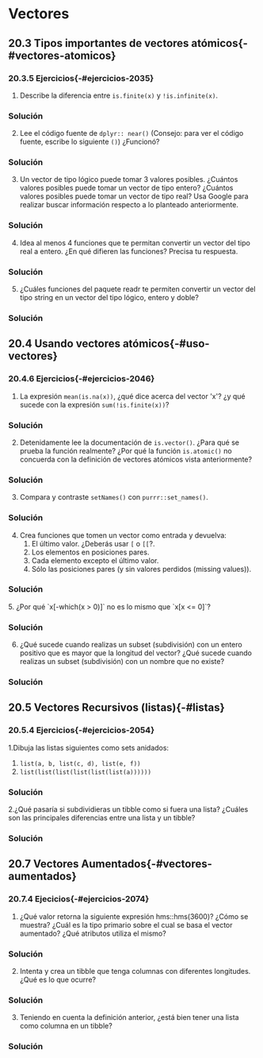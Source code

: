 # Vectores




## 20.3 Tipos importantes de vectores atómicos{-#vectores-atomicos}

### 20.3.5 Ejercicios{-#ejercicios-2035}

1. Describe la diferencia entre `is.finite(x)` y `!is.infinite(x)`.

<div class="solucion">
<h3>Solución</h3>

</div>

2. Lee el código fuente de `dplyr:: near()` (Consejo: para ver el código fuente, escribe lo siguiente `()`) ¿Funcionó?

<div class="solucion">
<h3>Solución</h3>

</div>

3. Un vector de tipo lógico puede tomar 3 valores posibles. ¿Cuántos valores posibles puede tomar un vector de tipo entero? ¿Cuántos valores posibles puede tomar un vector de tipo real? Usa Google para realizar buscar información respecto a lo planteado anteriormente.

<div class="solucion">
<h3>Solución</h3>

</div>

4. Idea al menos 4 funciones que te permitan convertir un vector del tipo real a entero. ¿En qué difieren las funciones? Precisa tu respuesta.

<div class="solucion">
<h3>Solución</h3>

</div>

5. ¿Cuáles funciones del paquete readr te permiten convertir un vector del tipo string en un vector del tipo lógico, entero y doble?

<div class="solucion">
<h3>Solución</h3>

</div>

## 20.4 Usando vectores atómicos{-#uso-vectores}

### 20.4.6 Ejercicios{-#ejercicios-2046}

1. La expresión `mean(is.na(x))`, ¿qué dice acerca del vector 'x'? ¿y qué sucede con la expresión `sum(!is.finite(x))`?

<div class="solucion">
<h3>Solución</h3>

</div>

2. Detenidamente lee la documentación de `is.vector()`. ¿Para qué se prueba la función realmente? ¿Por qué la función `is.atomic()` no concuerda con la definición de vectores atómicos vista anteriormente?

<div class="solucion">
<h3>Solución</h3>

</div>

3. Compara y contraste `setNames()` con `purrr::set_names()`.

<div class="solucion">
<h3>Solución</h3>

</div>

4. Crea funciones que tomen un vector como entrada y devuelva:
	1. El último valor. ¿Deberás usar `[` o `[[`?.
	1. Los elementos en posiciones pares.
	1. Cada elemento excepto el último valor.
	1. Sólo las posiciones pares (y sin valores perdidos (missing values)).

<div class="solucion">
<h3>Solución</h3>

</div>
5. ¿Por qué `x[-which(x > 0)]` no es lo mismo que `x[x <= 0]`?

<div class="solucion">
<h3>Solución</h3>

</div>

6. ¿Qué sucede cuando realizas un subset (subdivisión) con un entero positivo que es mayor que la longitud del vector? ¿Qué sucede cuando realizas un subset (subdivisión) con un nombre que no existe?

<div class="solucion">
<h3>Solución</h3>

</div>


## 20.5 Vectores Recursivos (listas){-#listas}


### 20.5.4 Ejercicios{-#ejercicios-2054}

1.Dibuja las listas siguientes como sets anidados:

  1.	`list(a, b, list(c, d), list(e, f))`
  1.	`list(list(list(list(list(list(a))))))`

<div class="solucion">
<h3>Solución</h3>

</div>

2.¿Qué pasaría si subdividieras un tibble como si fuera una lista? ¿Cuáles son las principales diferencias entre una lista y un tibble?

<div class="solucion">
<h3>Solución</h3>

</div>


## 20.7 Vectores Aumentados{-#vectores-aumentados}

### 20.7.4 Ejecicios{-#ejercicios-2074}

1. ¿Qué valor retorna la siguiente expresión hms::hms(3600)? ¿Cómo se muestra? ¿Cuál es la tipo primario sobre el cual se basa el vector aumentado? ¿Qué atributos utiliza el mismo?

<div class="solucion">
<h3>Solución</h3>

</div>


2. Intenta y crea un tibble que tenga columnas con diferentes longitudes. ¿Qué es lo que ocurre?

<div class="solucion">
<h3>Solución</h3>

</div>

3. Teniendo en cuenta la definición anterior, ¿está bien tener una lista como columna en un tibble?

<div class="solucion">
<h3>Solución</h3>

</div>
